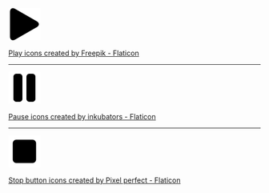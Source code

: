 <img src="play-button-black.png" alt="Play button" width=64>

<a href="https://www.flaticon.com/free-icons/play" title="play icons">Play icons created by Freepik - Flaticon</a>

---

<img src="pause-button-black.png" alt="Pause button" width=64>

<a href="https://www.flaticon.com/free-icons/pause" title="pause icons">Pause icons created by inkubators - Flaticon</a>

---

<img src="stop-button-black.png" alt="Stop button" width=64>

<a href="https://www.flaticon.com/free-icons/stop-button" title="stop button icons">Stop button icons created by Pixel
perfect - Flaticon</a>